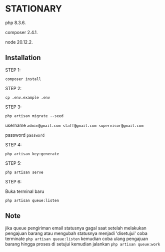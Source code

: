 # STATIONARY
php 8.3.6.

composer 2.4.1.

node 20.12.2.

## Installation
STEP 1:
```
composer install
```
STEP 2:
```
cp .env.example .env
```
STEP 3:
```
php artisan migrate --seed
```
username
`admin@gmail.com
staff@gmail.com
supervisor@gmail.com`

password
`password`

STEP 4:
```
php artisan key:generate
```
STEP 5:
```
php artisan serve
```
STEP 6:

Buka terminal baru
```
php artisan queue:listen
```

## Note
jika queue pengiriman email statusnya gagal saat setelah melakukan pengajuan barang atau mengubah statusnya menjadi 'disetujui' coba terminate `php artisan queue:listen` kemudian coba ulang pengajuan barang hingga proses di setujui kemudian jalankan `php artisan queue:work`
